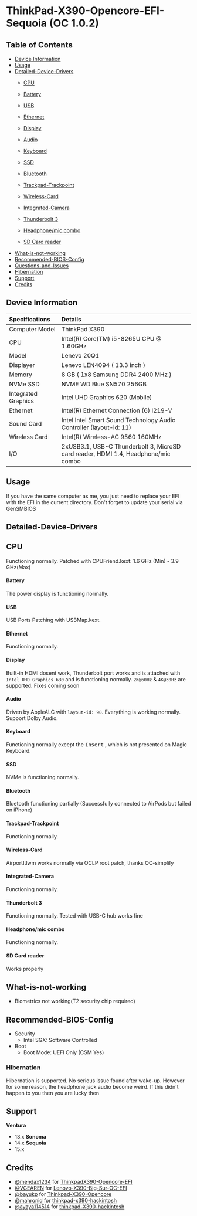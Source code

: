 # ThinkPad-X390-Opencore-EFI-Sequoia (OC 1.0.2)

## Table of Contents

- [Device Information](#device-information)
- [Usage](#usage)
- [Detailed-Device-Drivers](#detailed-device-drivers)
  - [CPU](#cpu)
  - [Battery](#battery)
  - [USB](#usb)
  - [Ethernet](#ethernet)
  - [Display](#display)
  - [Audio](#audio)
  - [Keyboard](#keyboard)
  - [SSD](#ssd)
  - [Bluetooth](#bluetooth)
  - [Trackpad-Trackpoint](#trackpad-trackpoint)
  - [Wireless-Card](#wireless-card)
  - [Integrated-Camera](#integrated-camera)
  - [Thunderbolt 3](#thunderbolt-3)
  - [Headphone/mic combo](#headphonemic-combo)   

  - [SD Card reader](#sd-card-reader)
- [What-is-not-working](#what-is-not-working)
- [Recommended-BIOS-Config](#recommended-bios-config)
- [Questions-and-Issues](#questions-and-issues)
- [Hibernation](#hibernation)
- [Support](#support)
- [Credits](#credits)

## Device Information
| Specifications | Details |
|:---|:---|
| Computer Model | ThinkPad X390 |
| CPU | Intel(R) Core(TM) i5-8265U CPU @ 1.60GHz |
| Model |  Lenevo 20Q1|
| Displayer | Lenevo LEN4094 ( 13.3 inch  ) |
| Memory | 8 GB ( 1x8 Samsung DDR4 2400 MHz ) |
| NVMe SSD | NVME WD Blue SN570 256GB |
| Integrated Graphics | Intel UHD Graphics 620 (Mobile) |
| Ethernet |  Intel(R) Ethernet Connection (6) I219-V |
| Sound Card | Intel Intel Smart Sound Technology Audio Controller (layout-id: 11) |
| Wireless Card |  Intel(R) Wireless-AC 9560 160MHz |
| I/O |  2xUSB3.1, USB-C Thunderbolt 3, MicroSD card reader, HDMI 1.4, Headphone/mic combo |


## Usage

If you have the same computer as me, you just need to replace your EFI with the EFI in the current directory. Don't forget to update your serial via GenSMBIOS

## Detailed-Device-Drivers

## CPU

Functioning normally. Patched with CPUFriend.kext: 1.6 GHz (Min) - 3.9 GHz(Max)

#### Battery

The power display is functioning normally.

#### USB

USB Ports Patching with USBMap.kext.

#### Ethernet

Functioning normally.

#### Display

Built-in HDMI dosent work, Thunderbolt port works and is attached with `Intel UHD Graphics 630` and is functioning normally. `2K@60Hz` & `4K@30Hz` are supported. Fixes coming soon

#### Audio

Driven by AppleALC with `layout-id: 90`. Everything is working normally. Support Dolby Audio.

#### Keyboard

Functioning normally except the <kbd>Insert</kbd> , which is not presented on Magic Keyboard.

#### SSD

NVMe is functioning normally.

#### Bluetooth

Bluetooth functioning partially (Successfully connected to AirPods but failed on iPhone)

#### Trackpad-Trackpoint

Functioning normally.

#### Wireless-Card

AirportItlwm works normally via OCLP root patch, thanks OC-simplify

#### Integrated-Camera

Functioning normally.

#### Thunderbolt 3

Functioning normally.
Tested with USB-C hub works fine

#### Headphone/mic combo

Functioning normally.

#### SD Card reader

Works properly

## What-is-not-working

- Biometrics not working(T2 security chip required)

## Recommended-BIOS-Config

- Security
  - Intel SGX: Software Controlled
- Boot
  - Boot Mode: UEFI Only (CSM Yes) 

### Hibernation

Hibernation is supported. No serious issue found after wake-up. However for some reason, the headphone jack audio become weird. If this didn't happen to you then you are lucky then

## Support
**Ventura**
- 13.x
**Sonoma**
- 14.x
**Sequoia**
- 15.x

## Credits
- [@mendax1234](https://github.com/mendax1234) for [ThinkpadX390-Opencore-EFI](https://github.com/mendax1234/ThinkpadX390-Opencore-EFI)
- [@VGEAREN](https://github.com/VGEAREN) for [Lenovo-X390-Big-Sur-OC-EFI](https://github.com/VGEAREN/Lenovo-X390-Big-Sur-OC-EFI)
- [@bayukp](https://github.com/bayukp) for [Thinkpad-X390-Opencore](https://github.com/bayukp/Thinkpad-X390-Opencore)
- [@mahronid](https://github.com/mahronid) for [thinkpad-x390-hackintosh](https://github.com/mahronid/thinkpad-x390-hackintosh)
- [@ayaya114514](https://github.com/ayaya114514) for [thinkpad-X390-hackintosh](https://github.com/ayaya114514/thinkpad-X390-hackintosh)
